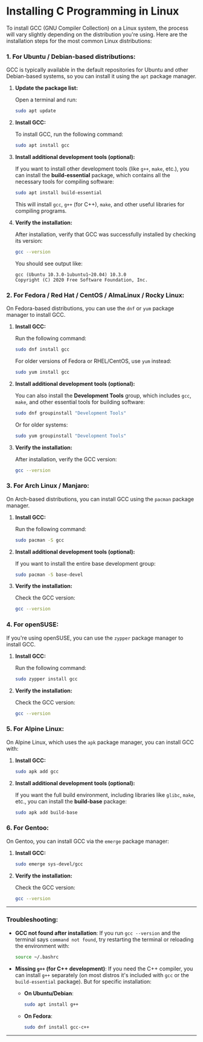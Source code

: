 # Installing C Programming in Linux

To install GCC (GNU Compiler Collection) on a Linux system, the process will vary slightly depending on the distribution you're using. Here are the installation steps for the most common Linux distributions:

### 1. **For Ubuntu / Debian-based distributions:**

GCC is typically available in the default repositories for Ubuntu and other Debian-based systems, so you can install it using the `apt` package manager.

1. **Update the package list:**

   Open a terminal and run:

   ```bash
   sudo apt update
   ```

2. **Install GCC:**

   To install GCC, run the following command:

   ```bash
   sudo apt install gcc
   ```

3. **Install additional development tools (optional):**

   If you want to install other development tools (like `g++`, `make`, etc.), you can install the **build-essential** package, which contains all the necessary tools for compiling software:

   ```bash
   sudo apt install build-essential
   ```

   This will install `gcc`, `g++` (for C++), `make`, and other useful libraries for compiling programs.

4. **Verify the installation:**

   After installation, verify that GCC was successfully installed by checking its version:

   ```bash
   gcc --version
   ```

   You should see output like:

   ```
   gcc (Ubuntu 10.3.0-1ubuntu1~20.04) 10.3.0
   Copyright (C) 2020 Free Software Foundation, Inc.
   ```

### 2. **For Fedora / Red Hat / CentOS / AlmaLinux / Rocky Linux:**

On Fedora-based distributions, you can use the `dnf` or `yum` package manager to install GCC.

1. **Install GCC:**

   Run the following command:

   ```bash
   sudo dnf install gcc
   ```

   For older versions of Fedora or RHEL/CentOS, use `yum` instead:

   ```bash
   sudo yum install gcc
   ```

2. **Install additional development tools (optional):**

   You can also install the **Development Tools** group, which includes `gcc`, `make`, and other essential tools for building software:

   ```bash
   sudo dnf groupinstall "Development Tools"
   ```

   Or for older systems:

   ```bash
   sudo yum groupinstall "Development Tools"
   ```

3. **Verify the installation:**

   After installation, verify the GCC version:

   ```bash
   gcc --version
   ```

### 3. **For Arch Linux / Manjaro:**

On Arch-based distributions, you can install GCC using the `pacman` package manager.

1. **Install GCC:**

   Run the following command:

   ```bash
   sudo pacman -S gcc
   ```

2. **Install additional development tools (optional):**

   If you want to install the entire base development group:

   ```bash
   sudo pacman -S base-devel
   ```

3. **Verify the installation:**

   Check the GCC version:

   ```bash
   gcc --version
   ```

### 4. **For openSUSE:**

If you're using openSUSE, you can use the `zypper` package manager to install GCC.

1. **Install GCC:**

   Run the following command:

   ```bash
   sudo zypper install gcc
   ```

2. **Verify the installation:**

   Check the GCC version:

   ```bash
   gcc --version
   ```

### 5. **For Alpine Linux:**

On Alpine Linux, which uses the `apk` package manager, you can install GCC with:

1. **Install GCC:**

   ```bash
   sudo apk add gcc
   ```

2. **Install additional development tools (optional):**

   If you want the full build environment, including libraries like `glibc`, `make`, etc., you can install the **build-base** package:

   ```bash
   sudo apk add build-base
   ```

### 6. **For Gentoo:**

On Gentoo, you can install GCC via the `emerge` package manager:

1. **Install GCC:**

   ```bash
   sudo emerge sys-devel/gcc
   ```

2. **Verify the installation:**

   Check the GCC version:

   ```bash
   gcc --version
   ```

---

### Troubleshooting:

- **GCC not found after installation**: If you run `gcc --version` and the terminal says `command not found`, try restarting the terminal or reloading the environment with:

  ```bash
  source ~/.bashrc
  ```

- **Missing `g++` (for C++ development)**: If you need the C++ compiler, you can install `g++` separately (on most distros it's included with `gcc` or the `build-essential` package). But for specific installation:

  - **On Ubuntu/Debian**:

    ```bash
    sudo apt install g++
    ```

  - **On Fedora**:

    ```bash
    sudo dnf install gcc-c++
    ```

---
